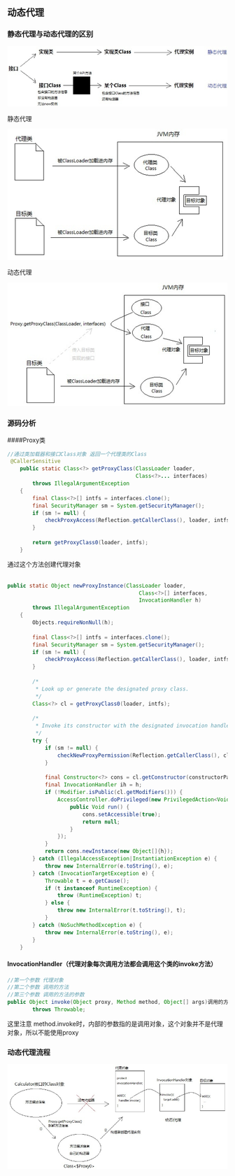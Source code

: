 ## 动态代理

### 静态代理与动态代理的区别
![binaryTree](../image/v2-d187a82b1eb9c088fe60327828ee63aa_r.jpg)

静态代理

![binaryTree](../image/v2-28223a1c03c1800052a5dfe4e6cb8c53_r.jpg)

动态代理

![binaryTree](../image/v2-ba3d9206f341be466f18afbdd938a3b3_r.jpg)

### 源码分析

####Proxy类

````java
//通过类加载器和接口Class对象 返回一个代理类的Class
 @CallerSensitive
    public static Class<?> getProxyClass(ClassLoader loader,
                                         Class<?>... interfaces)
        throws IllegalArgumentException
    {
        final Class<?>[] intfs = interfaces.clone();
        final SecurityManager sm = System.getSecurityManager();
        if (sm != null) {
            checkProxyAccess(Reflection.getCallerClass(), loader, intfs);
        }

        return getProxyClass0(loader, intfs);
    }

````


通过这个方法创建代理对象

````java

public static Object newProxyInstance(ClassLoader loader,
                                          Class<?>[] interfaces,
                                          InvocationHandler h)
        throws IllegalArgumentException
    {
        Objects.requireNonNull(h);

        final Class<?>[] intfs = interfaces.clone();
        final SecurityManager sm = System.getSecurityManager();
        if (sm != null) {
            checkProxyAccess(Reflection.getCallerClass(), loader, intfs);
        }

        /*
         * Look up or generate the designated proxy class.
         */
        Class<?> cl = getProxyClass0(loader, intfs);

        /*
         * Invoke its constructor with the designated invocation handler.
         */
        try {
            if (sm != null) {
                checkNewProxyPermission(Reflection.getCallerClass(), cl);
            }

            final Constructor<?> cons = cl.getConstructor(constructorParams);
            final InvocationHandler ih = h;
            if (!Modifier.isPublic(cl.getModifiers())) {
                AccessController.doPrivileged(new PrivilegedAction<Void>() {
                    public Void run() {
                        cons.setAccessible(true);
                        return null;
                    }
                });
            }
            return cons.newInstance(new Object[]{h});
        } catch (IllegalAccessException|InstantiationException e) {
            throw new InternalError(e.toString(), e);
        } catch (InvocationTargetException e) {
            Throwable t = e.getCause();
            if (t instanceof RuntimeException) {
                throw (RuntimeException) t;
            } else {
                throw new InternalError(t.toString(), t);
            }
        } catch (NoSuchMethodException e) {
            throw new InternalError(e.toString(), e);
        }
    }

````

#### InvocationHandler（代理对象每次调用方法都会调用这个类的invoke方法）

````java
//第一个参数 代理对象
//第二个参数 调用的方法
//第三个参数 调用的方法的参数
public Object invoke(Object proxy, Method method, Object[] args)调用的方法的参数
        throws Throwable;

````
这里注意 method.invoke时，内部的参数指的是调用对象，这个对象并不是代理对象，所以不能使用proxy


### 动态代理流程

![binaryTree](../image/v2-6aacbe1e9df4fe982a68fe142401952e_r.jpg)